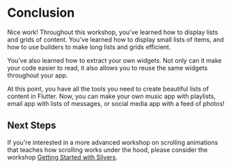 # Conclusion

Nice work! Throughout this workshop, you've learned how to display lists and
grids of content. You've learned how to display small lists of items, and how
to use builders to make long lists and grids efficient.

You've also learned how to extract your own widgets. Not only can it make your
code easier to read, it also allows you to reuse the same widgets throughout
your app.

At this point, you have all the tools you need to create beautiful lists of
content in Flutter. Now, you can make your own music app with playlists, email
app with lists of messages, or social media app with a feed of photos!

## Next Steps

If you're interested in a more advanced workshop on scrolling animations that
teaches how scrolling works under the hood, please consider the workshop
[Getting Started with Slivers](https://youtube.com/watch?v=YY-_yrZdjGc).

